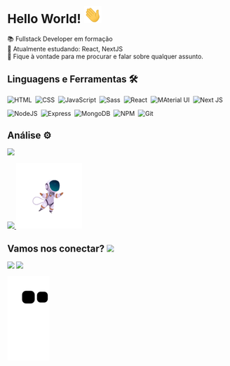 # Hello World! <img src=https://raw.githubusercontent.com/ABSphreak/ABSphreak/master/gifs/Hi.gif width="40">

📚 Fullstack Developer em formação\
🌱 Atualmente estudando: React, NextJS\
💬 Fique à vontade para me procurar e falar sobre qualquer assunto.

## Linguagens e Ferramentas 🛠

![HTML](https://img.shields.io/badge/HTML-E34F26?style=flat&logo=html5&logoColor=white)&nbsp;
![CSS](https://img.shields.io/badge/CSS-1572B6?style=flat&logo=css3&logoColor=white)&nbsp;
![JavaScript](https://img.shields.io/badge/JavaScript-323330?style=flat&logo=javascript&logoColor=F7DF1E)&nbsp;
![Sass](https://img.shields.io/badge/Sass-CC6699?style=flat&logo=sass&logoColor=white)&nbsp;
![React](https://img.shields.io/badge/react-%2320232a.svg?style=flat&logo=react&logoColor=%2361DAFB)&nbsp;
![MAterial UI](https://img.shields.io/badge/Material%20UI-007FFF?style=flat&logo=mui&logoColor=white)&nbsp;
![Next JS](https://img.shields.io/badge/Next-black?style=flat&logo=next.js&logoColor=white)

![NodeJS](https://img.shields.io/badge/NodeJS-339933?style=flat&logo=nodedotjs&logoColor=white)&nbsp;
![Express](https://img.shields.io/badge/Express-000000?style=flat&logo=express&logoColor=white)&nbsp;
![MongoDB](https://img.shields.io/badge/MongoDB-%234ea94b.svg?style=flat&logo=mongodb&logoColor=white)&nbsp;
![NPM](https://img.shields.io/badge/npm-CB3837?style=flat&logo=npm&logoColor=white)&nbsp;
![Git](https://img.shields.io/badge/git-%23F05033.svg?style=flat&logo=git&logoColor=white)&nbsp;

## Análise ⚙️

<p align="left">
  <a href="#!">
    <img height="150em" src="https://github-readme-stats.vercel.app/api/?username=idomelo&count_private=true&show_icons=true&theme=tokyonight"/>
  </a>
</p>

<p align="left">
  <a href="#!">
    <img height="150em" src="https://github-readme-stats.vercel.app/api/top-langs/?username=idomelo&layout=compact&langs_count=8&theme=tokyonight&hide=HCL"/>
    <img height="150em" src="astronot.gif"/>
   </a>
</p>

## Vamos nos conectar? <img src=https://emojipedia-us.s3.dualstack.us-west-1.amazonaws.com/thumbs/160/apple/285/handshake_1f91d.png width="30">

  
<div align="left">
  <a href = "mailto:idomelo123@gmail.com"><img src="https://img.shields.io/badge/idomelo123@gmail.com-D14836?style=for-the-badge&logo=gmail&logoColor=white"></a>
  <a href="https://www.linkedin.com/in/idomelo"><img src="https://img.shields.io/badge/idomelo-0077B5?style=for-the-badge&logo=linkedin&logoColor=white"></a><br>

  ![Snake animation](https://github.com/idomelo/idomelo/blob/output/github-contribution-grid-snake.svg)
</div>
